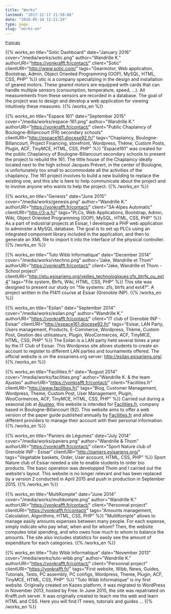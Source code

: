 ```yaml
---
title: "Works"
lastmod: "2017-12-17 21:58:06"
date: "2016-05-14 12:21:24"
type: page
slug: "works-en"
---
```


<small class="align-right"><i class="fa fa-language"></i> [Français](/works)</small>

{{% works_en title="Sotic Dashboard" date="January 2016" cover="/media/works/sotic.png" author="Wandrille K." authorURI="https://vonkrafft.fr/contact/" client="Sotic" clientURI="http://www.sotic.com/" tags="Gearmotor, Web application, Bootstrap, Admin, Object Oriented Programming (OOP), MySQL, HTML, CSS, PHP" %}}
otic is a company specializing in the design and installation of geared motors. These geared motors are equipped with cards that can handle multiple sensors (consumption, temperature, speed, ...). All measurements from these sensors are recorded in a database. The goal of the project was to design and develop a web application for viewing intuitively these measures.
{{% /works_en %}}

{{% works_en title="Espace 161" date="September 2015" cover="/media/works/espace-161.png" author="Wandrille K." authorURI="https://vonkrafft.fr/contact/" client="Public Chaplaincy of Boulogne-Billancourt (FR) secondary schools" clientURI="http://espace161.diocese92.fr/" tags="Chaplaincy, Boulogne-Billancourt, Project Financing, storefront, Wordpress, Thème, Custom Posts, Plugin, ACF, TinyMCE, HTML, CSS, PHP" %}}
"Espace161" was created for the public Chaplaincy of Boulogne-Billancourt secondary schools to present the project to rebuild the 161. The little house of the Chaplaincy ideally located next to the high school Jacques Prévert, in the center of Boulogne, is unfortunately too small to accommodate all the activities of the chaplaincy. The 161 project involves to build a new building to replace the existing one, and this site is here to help communicate about the project and to involve anyone who wants to help the project.
{{% /works_en %}}

{{% works_en title="Genesis" date="June 2015" cover="/media/works/genesis.png" author="Wandrille K." authorURI="https://vonkrafft.fr/contact/" client="3A-Alpes Automatic" clientURI="http://3-a.fr/" tags="PLCs, Web Applications, Bootstrap, Admin, Wiki, Object Oriented Programming (OOP), MySQL, HTML, CSS, PHP" %}}
As a part of industrial projects at Esisar, I developed a PHP web application to administer a MySQL database. The goal is to set up PLCs using an integrated component library included in the application, and then to generate an XML file to import it into the interface of the physical controller.
{{% /works_en %}}

{{% works_en title="Tuto Wibb Informatique" date="December 2014" cover="/media/works/vtechno.png" author="Jake, Wandrille et Thom" authorURI="https://vonkrafft.fr/contact/" client="Jake, Wandrille et Thom - School project" clientURI="http://etu.esisariens.org/veilles_technologiques:zfs_btrfs_ou_ext4" tags="File system, Btrfs, Wiki, HTML, CSS, PHP" %}}
This site was designed to present our study on "file systems: zfs, btrfs and ext4?". A project written in the PI411 course at Esisar (Grenoble INP).
{{% /works_en %}}

{{% works_en title="Esilan" date="September 2014" cover="/media/works/esilan.png" author="Wandrille K." authorURI="https://vonkrafft.fr/contact/" client="IT club of Grenoble INP - Esisar" clientURI="http://espace161.diocese92.fr/" tags="Esisar, LAN Party, Users management, Products, E-Commerce, Wordpress, Thème, Custom Post, Gestion des utilisateurs, Plugin, WooCormerces, ACF, TinyMCE, HTML, CSS, PHP" %}}
The Esilan is a LAN party held several times a year by the IT Club of Esisar. This Wordpress site allows students to create an account to register to different LAN parties and tournaments offered. The official website is on the esisariens.org server: http://esilan.esisariens.org/.
{{% /works_en %}}

{{% works_en title="Facilities.fr" date="August 2014" cover="/media/works/facilities.png" author="Wandrille K. & the team Ajusteo" authorURI="https://vonkrafft.fr/contact/" client="Facilities.fr" clientURI="http://www.facilities.fr/" tags="Blog, Customer Management, Wordpress, Theme, Custom Post, User Management, Plugin, WooCormerces, ACF, TinyMCE, HTML, CSS, PHP" %}}
Carried out during a seasonal job at [Ajusteo](http://www.ajusteo.fr/), this website is intended for [Facilities.fr](http://www.facilities.fr/), company based in Boulogne-Billancourt (92). This website aims to offer a web version of the paper guide published annually by [Facilities.fr](http://www.facilities.fr/) and allow different providers to manage their account with their personal information.
{{% /works_en %}}

{{% works_en title="Paniers de Légumes" date="July 2014" cover="/media/works/paniers.png" author="Wandrille & Thom" authorURI="https://vonkrafft.fr/contact/" client="Sport Nature club of Grenoble INP - Esisar" clientURI="http://paniers.esisariens.org/" tags="Vegetable baskets, Order, User account, HTML, CSS, PHP" %}}
Sport Nature club of Esisar needed a site to enable students to order bio products. The basic operation was developped Thom and I carried out the website's layout. This website is no longer relevant and has been replaced by a version 2 conducted in April 2015 and push in production in September 2015.
{{% /works_en %}}

{{% works_en title="MultiKompte" date="June 2014" cover="/media/works/multikompte.png" author="Wandrille K." authorURI="https://vonkrafft.fr/contact/" client="Personnal project" clientURI="https://vonkrafft.fr/contact/" tags="Amounts management, Calculation, Algorithms, HTML, CSS, PHP" %}}
"MultiKompte" allows to manage easily amounts expenses between many people. For each expense, simply indicate who pay what, when and for whom? Then, the website computes total spending, and who owes how much to whom to balance the amounts. The site also includes statistics for easily see the amount of expenditure for each categories.
{{% /works_en %}}

{{% works_en title="Tuto Wibb Informatique" date="November 2013" cover="/media/works/tuto-wibb.png" author="Wandrille K." authorURI="https://vonkrafft.fr/contact/" client="Personnal project" clientURI="https://vonkrafft.fr/" tags="First website, Wibb, News, Guides, Tutorials, Tests, PC assembly, PC configs, Wordpress, Theme, Plugin, ACF, TinyMCE, HTML, CSS, PHP" %}}
"Tuto Wibb Informatique" is my first website. Originally created on Kazeo platform, it was migrated to WordPress in November 2013, hosted by Free. In June 2015, the site was repatriated on Krafft.ovh server. It was originally created to teach me the web and learn HTML and CSS. Here you will find IT news, tutorials and guides ...
{{% /works_en %}}